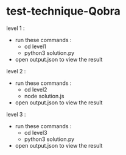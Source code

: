 # test-technique-Qobra

level 1 : 
- run these commands :
     - cd level1
     - python3 solution.py
- open output.json to view the result

level 2 : 
- run these commands :
     - cd level2
     - node solution.js
- open output.json to view the result

level 3 : 
- run these commands :
     - cd level3
     - python3 solution.py
- open output.json to view the result

